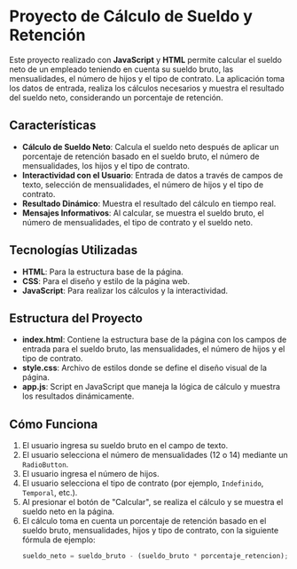 # Proyecto de Cálculo de Sueldo y Retención

Este proyecto realizado con **JavaScript** y **HTML** permite calcular el sueldo neto de un empleado teniendo en cuenta su sueldo bruto, las mensualidades, el número de hijos y el tipo de contrato. La aplicación toma los datos de entrada, realiza los cálculos necesarios y muestra el resultado del sueldo neto, considerando un porcentaje de retención.

## Características

- **Cálculo de Sueldo Neto**: Calcula el sueldo neto después de aplicar un porcentaje de retención basado en el sueldo bruto, el número de mensualidades, los hijos y el tipo de contrato.
- **Interactividad con el Usuario**: Entrada de datos a través de campos de texto, selección de mensualidades, el número de hijos y el tipo de contrato.
- **Resultado Dinámico**: Muestra el resultado del cálculo en tiempo real.
- **Mensajes Informativos**: Al calcular, se muestra el sueldo bruto, el número de mensualidades, el tipo de contrato y el sueldo neto.

## Tecnologías Utilizadas

- **HTML**: Para la estructura base de la página.
- **CSS**: Para el diseño y estilo de la página web.
- **JavaScript**: Para realizar los cálculos y la interactividad.

## Estructura del Proyecto

- **index.html**: Contiene la estructura base de la página con los campos de entrada para el sueldo bruto, las mensualidades, el número de hijos y el tipo de contrato.
- **style.css**: Archivo de estilos donde se define el diseño visual de la página.
- **app.js**: Script en JavaScript que maneja la lógica de cálculo y muestra los resultados dinámicamente.

## Cómo Funciona

1. El usuario ingresa su sueldo bruto en el campo de texto.
2. El usuario selecciona el número de mensualidades (12 o 14) mediante un `RadioButton`.
3. El usuario ingresa el número de hijos.
4. El usuario selecciona el tipo de contrato (por ejemplo, `Indefinido`, `Temporal`, etc.).
5. Al presionar el botón de "Calcular", se realiza el cálculo y se muestra el sueldo neto en la página.
6. El cálculo toma en cuenta un porcentaje de retención basado en el sueldo bruto, mensualidades, hijos y tipo de contrato, con la siguiente fórmula de ejemplo:
   ```javascript
   sueldo_neto = sueldo_bruto - (sueldo_bruto * porcentaje_retencion);
